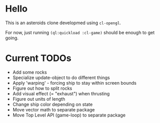 # Hello #
  
This is an asteroids clone developmed using `cl-opengl`.

For now, just running `(ql:quickload :cl-game)` should be enough to get going.

# Current TODOs #

+ Add some rocks
+ Specialize update-object to do different things
+ Apply 'warping' - forcing ship to stay within screen bounds
+ Figure out how to split rocks
+ Add visual effect (= "exhaust") when thrusting
+ Figure out units of length
+ Change ship color depending on state
+ Move vector math to separate package
+ Move Top Level API (game-loop) to separate package
